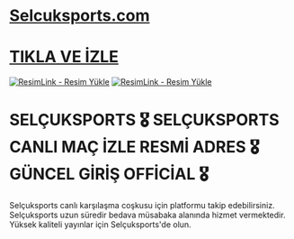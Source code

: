 # <a href="https://t.me/mackolik">Selcuksports.com</a>
# <a href="https://t.me/mackolik">TIKLA VE İZLE</a>

<a href="https://t.me/mackolik" title="ResimLink - Resim Yükle"><img src="https://resmim.net/cdn/2025/02/20/NDHSrn.jpg" title="ResimLink - Resim Yükle" alt="ResimLink - Resim Yükle"></a>
<a href="https://t.me/mackolik" title="ResimLink - Resim Yükle"><img src="https://resmim.net/cdn/2025/02/20/NDHSrn.jpg" title="ResimLink - Resim Yükle" alt="ResimLink - Resim Yükle"></a>

# SELÇUKSPORTS 🎖️ SELÇUKSPORTS CANLI MAÇ İZLE RESMİ ADRES 🎖️ GÜNCEL GİRİŞ OFFİCİAL 🎖️

Selçuksports canlı karşılaşma coşkusu için platformu takip edebilirsiniz. Selçuksports uzun süredir bedava müsabaka alanında hizmet vermektedir. Yüksek kaliteli yayınlar için Selçuksports'de olun.

